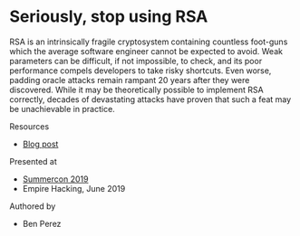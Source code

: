 # Seriously, stop using RSA

RSA is an intrinsically fragile cryptosystem containing countless foot-guns which the average software engineer cannot be expected to avoid. Weak parameters can be difficult, if not impossible, to check, and its poor performance compels developers to take risky shortcuts. Even worse, padding oracle attacks remain rampant 20 years after they were discovered. While it may be theoretically possible to implement RSA correctly, decades of devastating attacks have proven that such a feat may be unachievable in practice.

Resources

* [Blog post](https://blog.trailofbits.com/2019/07/08/fuck-rsa/)

Presented at

* [Summercon 2019](https://www.youtube.com/watch?v=lElHzac8DDI)
* Empire Hacking, June 2019

Authored by

* Ben Perez
